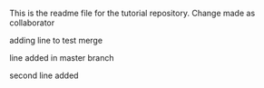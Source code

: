 This is the readme file for the tutorial repository.
Change made as collaborator

adding line to test merge

line added in master branch

second line added